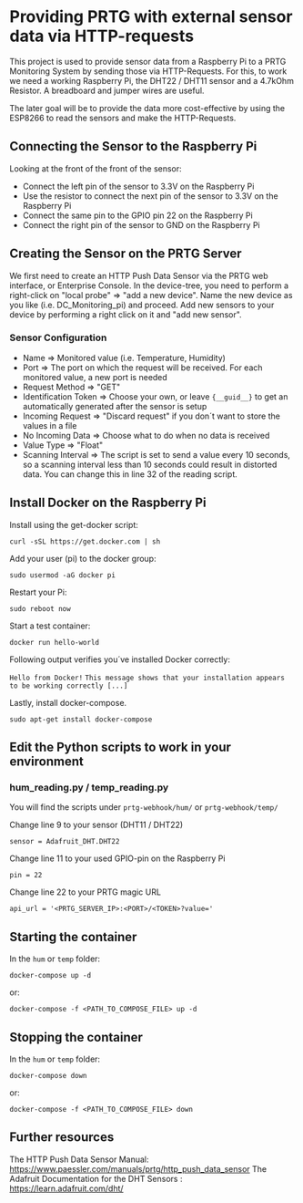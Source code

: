 # Providing PRTG with external sensor data via HTTP-requests

This project is used to provide sensor data from a Raspberry Pi to a PRTG Monitoring System by sending those via HTTP-Requests.
For this, to work we need a working Raspberry Pi, the DHT22 / DHT11 sensor and a 4.7kOhm Resistor. A breadboard and jumper wires are useful.

The later goal will be to provide the data more cost-effective by using the ESP8266 to read the sensors and make the HTTP-Requests.

## Connecting the Sensor to the Raspberry Pi

Looking at the front of the front of the sensor:

* Connect the left pin of the sensor to 3.3V on the Raspberry Pi
* Use the resistor to connect the next pin of the sensor to 3.3V on the Raspberry Pi
* Connect the same pin to the GPIO pin 22 on the Raspberry Pi
* Connect the right pin of the sensor to GND on the Raspberry Pi

## Creating the Sensor on the PRTG Server

We first need to create an HTTP Push Data Sensor via the PRTG web interface, or Enterprise Console. In the device-tree, you need to perform a right-click on "local probe" => "add a new device". Name the new device as you like (i.e. DC_Monitoring_pi) and proceed. Add new sensors to your device by performing a right click on it and "add new sensor".

### Sensor Configuration

* Name => Monitored value (i.e. Temperature, Humidity)
* Port => The port on which the request will be received. For each monitored value, a new port is needed
* Request Method => "GET"
* Identification Token => Choose your own, or leave `{__guid__}` to get an automatically generated after the sensor is setup
* Incoming Request => "Discard request" if you don´t want to store the values in a file
* No Incoming Data => Choose what to do when no data is received
* Value Type => "Float"
* Scanning Interval => The script is set to send a value every 10 seconds, so a scanning interval less than 10 seconds could result in distorted data. You can change this in line 32 of the reading script.

## Install Docker on the Raspberry Pi

Install using the get-docker script:

`curl -sSL https://get.docker.com | sh`

Add your user (pi) to the docker group:

`sudo usermod -aG docker pi`

Restart your Pi:

`sudo reboot now`

Start a test container:

`docker run hello-world`

Following output verifies you´ve installed Docker correctly:

`Hello from Docker!`
`This message shows that your installation appears to be working correctly [...]`

Lastly, install docker-compose.

`sudo apt-get install docker-compose`

## Edit the Python scripts to work in your environment

### hum_reading.py / temp_reading.py

You will find the scripts under `prtg-webhook/hum/` or `prtg-webhook/temp/`

Change line 9  to your sensor (DHT11 / DHT22)

`sensor = Adafruit_DHT.DHT22`

Change line 11 to your used GPIO-pin on the Raspberry Pi

`pin = 22`

Change line 22 to your PRTG magic URL

`api_url = '<PRTG_SERVER_IP>:<PORT>/<TOKEN>?value='`

## Starting the container

In the `hum` or `temp` folder:

`docker-compose up -d`

or:

`docker-compose -f <PATH_TO_COMPOSE_FILE> up -d`

## Stopping the container

In the `hum` or `temp` folder:

`docker-compose down`

or:

 `docker-compose -f <PATH_TO_COMPOSE_FILE> down`

## Further resources

The HTTP Push Data Sensor Manual:
<https://www.paessler.com/manuals/prtg/http_push_data_sensor>
The Adafruit Documentation for the DHT Sensors :
<https://learn.adafruit.com/dht/>
